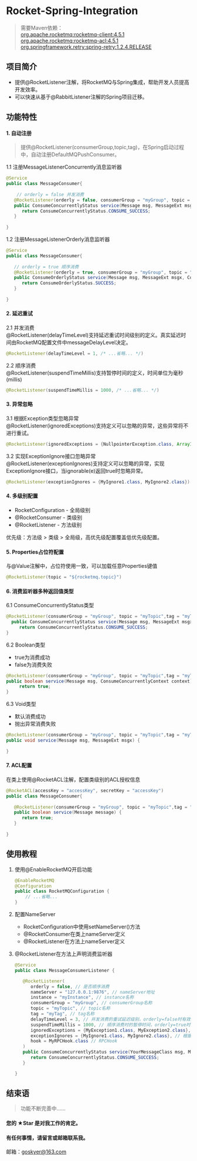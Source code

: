 # Rocket-Spring-Integration
> 需要Maven依赖：<br> 
[org.apache.rocketmq:rocketmq-client:4.5.1](https://mvnrepository.com/artifact/org.apache.rocketmq/rocketmq-client/4.5.1)<br>
[org.apache.rocketmq:rocketmq-acl:4.5.1](https://mvnrepository.com/artifact/org.apache.rocketmq/rocketmq-acl/4.5.1)<br>
[org.springframework.retry:spring-retry:1.2.4.RELEASE](https://mvnrepository.com/artifact/org.springframework.retry/spring-retry/1.2.4.RELEASE)

## 项目简介 
* 提供@RocketListener注解，将RocketMQ与Spring集成，帮助开发人员提高开发效率。
* 可以快速从基于@RabbitListener注解的Spring项目迁移。

## 功能特性
#### 1. 自动注册
> 提供@RocketListener(consumerGroup,topic,tag)，在Spring启动过程中，自动注册DefaultMQPushConsumer。

1.1 注册MessageListenerConcurrently消息监听器 <br>
```java
@Service
public class MessageConsumer{
   
    // orderly = false 并发消费
   @RocketListener(orderly = false, consumerGroup = "myGroup", topic = "myTopic",tag = "myTag")
   public ConsumeConcurrentlyStatus service(Message msg, MessageExt msgx, ConsumeConcurrentlyContext context) {
      return ConsumeConcurrentlyStatus.CONSUME_SUCCESS;
   }
   
}
```
1.2 注册MessageListenerOrderly消息监听器 <br>
```java
@Service
public class MessageConsumer{
    
   // orderly = true 顺序消费
   @RocketListener(orderly = true, consumerGroup = "myGroup", topic = "myTopic",tag = "myTag")
   public ConsumeOrderlyStatus service(Message msg, MessageExt msgx, ConsumeOrderlyContext context) {
      return ConsumeOrderlyStatus.SUCCESS;
   }
   
}
```

#### 2. 延迟重试
2.1 并发消费 <br>
@RocketListener(delayTimeLevel)支持延迟重试时间级别的定义。真实延迟时间由RocketMQ配置文件中messageDelayLevel决定。
```java
@RocketListener(delayTimeLevel = 1, /* ...省略... */)
```
2.2 顺序消费<br>
@RocketListener(suspendTimeMillis)支持暂停时间的定义，时间单位为毫秒(millis)
```java
@RocketListener(suspendTimeMillis = 1000, /* ...省略... */)
```

#### 3. 异常忽略
3.1 根据Exception类型忽略异常 <br>
@RocketListener(ignoredExceptions)支持定义可以忽略的异常，这些异常将不进行重试。
```java
@RocketListener(ignoredExceptions = {NullpointerException.class, ArrayIndexOutOfBoundsException.class})
```
3.2 实现ExceptionIgnore接口忽略异常 <br>
@RocketListener(exceptionIgnores)支持定义可以忽略的异常，实现ExceptionIgnore接口，当ignorable(e)返回true时忽略异常。
```java
@RocketListener(exceptionIgnores = {MyIgnore1.class, MyIgnore2.class})
```
#### 4. 多级别配置
* RocketConfiguration - 全局级别
* @RocketConsumer - 类级别
* @RocketListener - 方法级别

优先级：方法级 > 类级 > 全局级，高优先级配置覆盖低优先级配置。
#### 5. Properties占位符配置
与@Value注解中，占位符使用一致，可以加载任意Properties键值
```java
@RocketListener(topic = "${rocketmq.topic}")
```
#### 6. 消费监听器多种返回值类型
6.1 ConsumeConcurrentlyStatus类型
```java
@RocketListener(consumerGroup = "myGroup", topic = "myTopic",tag = "myTag")
  public ConsumeConcurrentlyStatus service(Message msg, MessageExt msgx, ConsumeConcurrentlyContext context) {
     return ConsumeConcurrentlyStatus.CONSUME_SUCCESS;
}
```
6.2 Boolean类型
* true为消费成功
* false为消费失败
```java
@RocketListener(consumerGroup = "myGroup", topic = "myTopic",tag = "myTag")
public boolean service(Message msg, ConsumeConcurrentlyContext context) {
     return true;
}
```
6.3 Void类型
* 默认消费成功
* 抛出异常消费失败
```java
@RocketListener(consumerGroup = "myGroup", topic = "myTopic",tag = "myTag")
public void service(Message msg, MessageExt msgx) {
    
}
```
#### 7. ACL配置
在类上使用@RocketACL注解，配置类级别的ACL授权信息
```java
@RocketACL(accessKey = "accessKey", secretKey = "accessKey")
public class MessageConsumer{
   
   @RocketListener(consumerGroup = "myGroup", topic = "myTopic",tag = "myTag")
   public boolean service(Message message) {
      return true;
   }
   
}
```
## 使用教程

1. 使用@EnableRocketMQ开启功能
   ```java
   @EnableRocketMQ
   @Configuration
   public class RocketMQConfiguration {
       // ...省略... 
   }
   ```
2. 配置NameServer
   * RocketConfiguration中使用setNameServer()方法
   * @RocketConsumer在类上nameServer定义
   * @RocketListener在方法上nameServer定义

3. @RocketListener在方法上声明消费监听器
    ```java
    @Service
    public class MessageConsumerListener {
    
       @RocketListener(
          orderly = false, // 是否顺序消费
          nameServer = "127.0.0.1:9876", // nameServer地址
          instance = "myInstance", // instance名称
          consumerGroup = "myGroup", // consumerGroup名称
          topic = "myTopic", // topic名称
          tag = "myTag", // tag名称
          delayTimeLevel = 3, // 并发消费的重试延迟级别，orderly=false时有效
          suspendTimeMillis = 1000, // 顺序消费时的暂停时间，orderly=true时有效
          ignoredExceptions = {MyException1.class, MyException2.class}, // 可以被忽略的Exception
          exceptionIgnores = {MyIgnore1.class, MyIgnore2.class}, // 根据Exception内容忽略
          hook = MyRPCHook.class // RPCHook
       )
       public ConsumeConcurrentlyStatus service(YourMessageClass msg, MessageExt msgx, ConsumeConcurrentlyContext ctx) {
          return ConsumeConcurrentlyStatus.CONSUME_SUCCESS;
       }
 
    }
    ```

## 结束语
> 功能不断完善中......

#### 您的 ★Star 是对我工作的肯定。
#### 有任何事情，请留言或邮箱联系我。
邮箱：goskyer@163.com
